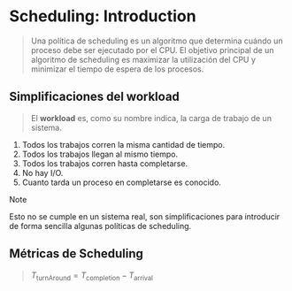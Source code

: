 # Scheduling: Introduction

> Una política de scheduling es un algoritmo que determina cuándo un proceso debe ser ejecutado por el CPU. El objetivo principal de un algoritmo de scheduling es maximizar la utilización del CPU y minimizar el tiempo de espera de los procesos.

## Simplificaciones del workload

> El **workload** es, como su nombre indica, la carga de trabajo de un sistema.

1. Todos los trabajos corren la misma cantidad de tiempo.
2. Todos los trabajos llegan al mismo tiempo.
3. Todos los trabajos corren hasta completarse.
4. No hay I/O.
5. Cuanto tarda un proceso en completarse es conocido.

> [!NOTE] 
> Esto no se cumple en un sistema real, son simplificaciones para introducir de forma sencilla algunas políticas de scheduling.

## Métricas de Scheduling

> $T_{\text{turnAround}} = T_{\text{completion}} - T_{\text{arrival}}$

